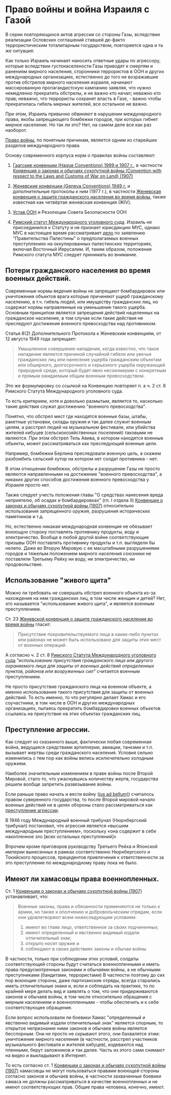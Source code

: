 # Право войны и война Израиля с Газой 

В серии повторяющихся актов агрессии со стороны Газы, вследствии реализации Ословских соглашений ставшей де-факто террористическим тоталитарным государством, повторяется одна и та же ситуация: 

Как только Израиль начинает наносить ответные удары по агрессору, которые вследствии густонаселености Газы приводят к смертям и ранениям мирного населения, сторонники террористов в ООН и других международных организациях, естественно до того не возражавшие против обстрелов мирного населения израиля, начинают массированную пропагандистскую кампанию заявляя, что нужно немедленно прекратить обстрелы, и не важно кто начал; неважно кто прав; неважно, что террористы сохранят власть в Газе, - важно чтобы прекратилась гибель мирных жителей, все остальное не важно. 

При этом, Израиль привычно обвиняют в нарушении международного права, якобы запрещающего бомбежки городов, при которых гибнет мирное население. Но так ли это? Нет, на самом деле все как раз наоборот. 

[Право войны](https://ru.wikipedia.org/wiki/%D0%9C%D0%B5%D0%B6%D0%B4%D1%83%D0%BD%D0%B0%D1%80%D0%BE%D0%B4%D0%BD%D0%BE%D0%B5_%D0%B3%D1%83%D0%BC%D0%B0%D0%BD%D0%B8%D1%82%D0%B0%D1%80%D0%BD%D0%BE%D0%B5_%D0%BF%D1%80%D0%B0%D0%B2%D0%BE), по понятным причинам, является одним из старейших разделов международного права. 

Основу современного корпуса норм о правилах войны составляют: 

1) [Гаагские конвенции (Hague Conventions) 1999 и 1907 г.](https://ru.wikipedia.org/wiki/%D0%93%D0%B0%D0%B0%D0%B3%D1%81%D0%BA%D0%B8%D0%B5_%D0%BA%D0%BE%D0%BD%D0%B2%D0%B5%D0%BD%D1%86%D0%B8%D0%B8_%D0%B8_%D0%B4%D0%B5%D0%BA%D0%BB%D0%B0%D1%80%D0%B0%D1%86%D0%B8%D0%B8_(1899_%D0%B8_1907)), в частности [Конвенция о законах и обычаях сухопутной войны (Convention with respect to the Laws and Customs of War on Land) (1907)]()

2) [Женевские конвенции (Geneva Conventions) 1949 г.](https://ru.wikipedia.org/wiki/%D0%96%D0%B5%D0%BD%D0%B5%D0%B2%D1%81%D0%BA%D0%B8%D0%B5_%D0%BA%D0%BE%D0%BD%D0%B2%D0%B5%D0%BD%D1%86%D0%B8%D0%B8) и дополнительные протоколы к ним (1977 г.), в частности [Женевская конвенция о защите гражданского населения во время войны](https://ru.wikisource.org/wiki/%D0%96%D0%B5%D0%BD%D0%B5%D0%B2%D1%81%D0%BA%D0%B0%D1%8F_%D0%BA%D0%BE%D0%BD%D0%B2%D0%B5%D0%BD%D1%86%D0%B8%D1%8F_%D0%BE_%D0%B7%D0%B0%D1%89%D0%B8%D1%82%D0%B5_%D0%B3%D1%80%D0%B0%D0%B6%D0%B4%D0%B0%D0%BD%D1%81%D0%BA%D0%BE%D0%B3%D0%BE_%D0%BD%D0%B0%D1%81%D0%B5%D0%BB%D0%B5%D0%BD%D0%B8%D1%8F_%D0%B2%D0%BE_%D0%B2%D1%80%D0%B5%D0%BC%D1%8F_%D0%B2%D0%BE%D0%B9%D0%BD%D1%8B), также известная как четвёртая женевская конвенция (ЖIV).

3) [Устав ООН](https://www.un.org/ru/about-us/un-charter) и Резолюции Совета Безопасности ООН 

4) [Римский статут Международного уголовного суда](https://ips.ligazakon.net/document/MU98119). Израиль не присоединился к Статуту и не признает юрисдикцию МУС, однако МУС в настоящее время рассматривает [дело](https://www.icc-cpi.int/palestine) по заявлению "Правительства Палестины" о предполагаемых военных преступлениях на оккупированных палестинских территориях, включая Восточный Иерусалим. И, таким образом, положения Римского статута МУС следует принимать во внимание. 

## Потери гражданского населения во время военных действий.

Современные нормы ведения войны не запрещают бомбардировок или уничтожения объектов врага которые причиняют ущерб гражданскому населению, в т.ч. гибель людей, или имуществу гражданских лиц, но содержат нормы направленные на уменьшение такого ущерба. Основным принципом является запрещения действий нацеленных на гражданское население, в том случае если такие действия не преследуют достижения военного превосходства над противником. 

Статья 8(2) Дополнительного Протокола к Женевским конвенциям, от 12 августа 1949 года запрещает: 

> Умышленное совершение нападения, когда известно, что такое нападение является причиной случайной гибели или увечья гражданских лиц или нанесение ущерба гражданским объектам или обширного, долгосрочного и серьезного ущерба окружающей природной среде, который будет явно несоизмерим с конкретным и прямым ожидаемым общим военным превосходством. 

Это же формулировку со ссылкой на Конвенцию повторяет п. а ч. 2 ст. 8 Римского Статута Международного уголовного суда. 

То есть критерием, хотя и довольно размытым, является то, насколько такие действия служат достижению "военного превосходства".

Понятно, что обстрел мест где находятся военные базы, штабы, ракетные установки, склады оружия и так далее служит военным целям, а расстрел людей на музыкальном фестивале, или убийства жителей кибуцев (сельскохозяйственных поселений) таковыми не являются. При этом обстрел Тель Авива, в котором находятся военные объекты, может рассматриваться как преследующий военные цели. 

Например, бомбежки Берлина преследовали военную цель, а скажем разбомбить сельский хутор на котором нет солдат противника - нет. 

В этом отношении бомбежки, обстрелы и разрушение Газы не просто являются направленными на достижение "военного превосходства", а никаких других способов достижения военного превосходства у Израиля просто нет. 

Также следует учесть положения главы "О средствах нанесения вреда неприятелю, об осадах и бомбардировках" (гл. I отдела II) [Конвенции о законах и обычаях сухопутной войны (1907)](https://ru.wikisource.org/wiki/%D0%9A%D0%BE%D0%BD%D0%B2%D0%B5%D0%BD%D1%86%D0%B8%D1%8F_%D0%BE_%D0%B7%D0%B0%D0%BA%D0%BE%D0%BD%D0%B0%D1%85_%D0%B8_%D0%BE%D0%B1%D1%8B%D1%87%D0%B0%D1%8F%D1%85_%D1%81%D1%83%D1%85%D0%BE%D0%BF%D1%83%D1%82%D0%BD%D0%BE%D0%B9_%D0%B2%D0%BE%D0%B9%D0%BD%D1%8B_(1907)) относительно использования запрещенного оружия, разрушения исторических памятников и т.д. 

Но, естественно никакая международная конвенция не обязывает воюющую сторону поставлять противнику продукты, воду и электричество. Вообще в любой другой войне соответствующие призывы ООН поставлять противнику продукты и т.п. выглядели бы нелепо. Даже во Вторую Мировую с ее масштабными разрушениями городов и тяжелым положением мирного населения союзники не поставляли Третьему Рейху ни воду, ни электричество, ни продовольствие. 

## Использование "живого щита"

Можно ли требовать не совершать обстрел военного объекта из-за нахождения на нем гражданских лиц, в том числе женщин и детей? Нет, это называется "использование живого щита", и является военным преступлением. 

Ст. 23 [Женевской конвенция о защите гражданского населения во время войны](https://ru.wikisource.org/wiki/%D0%96%D0%B5%D0%BD%D0%B5%D0%B2%D1%81%D0%BA%D0%B0%D1%8F_%D0%BA%D0%BE%D0%BD%D0%B2%D0%B5%D0%BD%D1%86%D0%B8%D1%8F_%D0%BE_%D0%B7%D0%B0%D1%89%D0%B8%D1%82%D0%B5_%D0%B3%D1%80%D0%B0%D0%B6%D0%B4%D0%B0%D0%BD%D1%81%D0%BA%D0%BE%D0%B3%D0%BE_%D0%BD%D0%B0%D1%81%D0%B5%D0%BB%D0%B5%D0%BD%D0%B8%D1%8F_%D0%B2%D0%BE_%D0%B2%D1%80%D0%B5%D0%BC%D1%8F_%D0%B2%D0%BE%D0%B9%D0%BD%D1%8B) гласит: 

> Присутствие покровительствуемого лица в каких-либо пунктах или районах не может быть использовано для защиты этих мест от военных операций. 

А согласно ч. 2 ст. 8 [Римского Статута Международного уголовного суда](https://ips.ligazakon.net/document/MU98119) *"использование присутствия гражданского лица или другого охраняемого лица для защиты от военных действий определенных пунктов, районов или вооруженных сил"* считается военным преступлением. 

Не просто присутствие гражданского лица на военном объекте, а именно использование такого присутствия для защиты от военных действий. То есть именно, то что регулярно делает Хамас и его соучастники, в том числе в ООН и других международных организациях, пытаясь прекратить бомбардировки военных объектов ссылаясь на присутствие на этих объектах гражданских лиц. 

## Преступление агрессии. 

Как следует из сказанного выше, фактически любая современная война, ведущаяся средствами артиллерии, авиации, танками и т.п. вызывает жертвы среди гражданского населения. Условия сильно изменились с тем пор как войны велись исключительно холодным оружием. 

Наиболее значительным изменением в праве войны после Второй Мировой, стало то, что ужаснувшись количеству жертв, государства решили вообще запретить развязывание войны. 

Если раньше право начать и вести войну ([jus ad bellum)](https://ru.wikipedia.org/wiki/%D0%9F%D1%80%D0%B0%D0%B2%D0%BE_%D0%B2%D0%BE%D0%B9%D0%BD%D1%8B)) считалось правом суверенного государства, то после Второй мировой начало военных действий не в целях обороны стало рассматриваться как [преступление агрессии](https://www.un.org/ru/documents/decl_conv/conventions/aggression.shtml). 

В 1946 году Международный военный трибунал (Нюрнбергский трибунал) постановил, что агрессия является «высшим международным преступлением», поскольку «она содержит в себе накопленное зло [всех остальных преступлений]»

Впрочем кроме приговоров руководству Третьего Рейха и Японской империи вынесенных в рамках соответственно Нюрнбергского и Токийского процессов, прецедентов привлечения к ответственности за это преступление по международному праву пока не было. 

## Имеют ли хамасовцы права военнопленных. 

Ст. 1 [Конвенции о законах и обычаях сухопутной войны (1907)](https://ru.wikisource.org/wiki/%D0%9A%D0%BE%D0%BD%D0%B2%D0%B5%D0%BD%D1%86%D0%B8%D1%8F_%D0%BE_%D0%B7%D0%B0%D0%BA%D0%BE%D0%BD%D0%B0%D1%85_%D0%B8_%D0%BE%D0%B1%D1%8B%D1%87%D0%B0%D1%8F%D1%85_%D1%81%D1%83%D1%85%D0%BE%D0%BF%D1%83%D1%82%D0%BD%D0%BE%D0%B9_%D0%B2%D0%BE%D0%B9%D0%BD%D1%8B_(1907)) устанавливает, что: 

> Военные законы, права и обязанности применяются не только к армии, но также к ополчению и добровольческим отрядам, если они удовлетворяют всем нижеследующим условиям:
> 1) имеют во главе лицо, ответственное за своих подчиненных;
> 2) имеют определенный и явственно видимый издали отличительный знак;
> 3) открыто носят оружие и
> 4) соблюдают в своих действиях законы и обычаи войны 

В частности, только при соблюдении этих условий, солдаты соответствующей стороны будут считаться военнопленными и иметь права предусмотренные законами и обычаями войны, а не обычными преступниками (бандитами, террористами) В частности поэтому до сих пор воюющие стороны, даже партизанские отряды, всегда старались иметь отличительные знаки и, если и соблюдать на практике, то по крайней мере делать вид и заявлять о том, что они придерживаются законов и обычаев войны, в том числе относительно обращения с мирным населением и военнопленными - чтобы обеспечить и к себе соответствующее обращение. 

Если вопрос использовали ли боевики Хамас "определенный и явственно видимый издали отличительный знак" является спорным, то открытое непризнание ними законов и обычаев войны является бесспорным. Они не просто не скрывают этого, они бахвалятся этим: уничтожение мирного населения (в частности, расстрел участников музыкального фестиваля и жителей кибуцев), издеваются над пленными, берут заложников и так далее. Часть из этого сами снимают на видео и выкладывают в Интернет. 

То есть согласно ст. 1 [Конвенции о законах и обычаях сухопутной войны (1907)](https://ru.wikisource.org/wiki/%D0%9A%D0%BE%D0%BD%D0%B2%D0%B5%D0%BD%D1%86%D0%B8%D1%8F_%D0%BE_%D0%B7%D0%B0%D0%BA%D0%BE%D0%BD%D0%B0%D1%85_%D0%B8_%D0%BE%D0%B1%D1%8B%D1%87%D0%B0%D1%8F%D1%85_%D1%81%D1%83%D1%85%D0%BE%D0%BF%D1%83%D1%82%D0%BD%D0%BE%D0%B9_%D0%B2%D0%BE%D0%B9%D0%BD%D1%8B_(1907)) хамасовцы не могут пользоваться правами воюющей стороны согласно законов и обычаев войны, в частности захваченные боевики хамаса не должны рассматриваться в качестве военнопленных и не имеют соответствующих прав. Общие права человека, конечно, имеют. 
